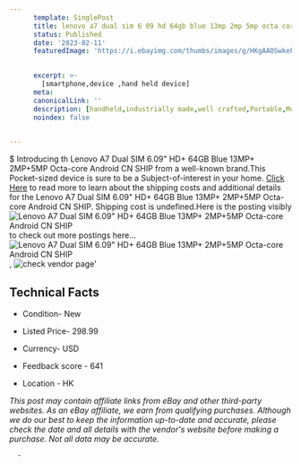 ```yaml
---
      template: SinglePost
      title: lenovo a7 dual sim 6 09 hd 64gb blue 13mp 2mp 5mp octa core android cn ship
      status: Published
      date: '2023-02-11'
      featuredImage: 'https://i.ebayimg.com/thumbs/images/g/HKgAAOSwkeFeoqej/s-l225.jpg'
       

      excerpt: >-
        [smartphone,device ,hand held device]
      meta:
      canonicalLink: ''
      description: [handheld,industrially made,well crafted,Portable,Mobile,Compact,Convenient,Lightweight,Maneuverable,Man-portable,Miniature,Carriable,Hand-held,Light,Holdable,Transportable,Mobile device,Pocket-sized,On-the-go,Wireless,Cordless,Compact size,Convenient size, smartphone,device ,hand held device]
      noindex: false
      

---
```

$
      Introducing th Lenovo A7 Dual SIM 6.09" HD+ 64GB Blue 13MP+ 2MP+5MP Octa-core Android CN SHIP from a well-known brand.This Pocket-sized device  is sure to be a Subject-of-interest in your home. [Click Here](https://www.ebay.com/itm/174432693998?hash=item289cffaeee%3Ag%3AHKgAAOSwkeFeoqej&mkevt=1&mkcid=1&mkrid=711-53200-19255-0&campid=%253CePNCampaignId%253E&customid=%253CreferenceId%253E&toolid=10049) to read more to learn about the shipping costs and additional details for the Lenovo A7 Dual SIM 6.09" HD+ 64GB Blue 13MP+ 2MP+5MP Octa-core Android CN SHIP. Shipping cost is undefined.Here is the posting visibly ![Lenovo A7 Dual SIM 6.09" HD+ 64GB Blue 13MP+ 2MP+5MP Octa-core Android CN SHIP](https://i.ebayimg.com/thumbs/images/g/HKgAAOSwkeFeoqej/s-l225.jpg) to check out more postings here... ![Lenovo A7 Dual SIM 6.09" HD+ 64GB Blue 13MP+ 2MP+5MP Octa-core Android CN SHIP](https://i.ebayimg.com/images/g/HKgAAOSwkeFeoqej/s-l640.jpg), ![check vendor page]()'

      

 ## Technical Facts 



     
      

 - Condition- New 


      

 - Listed Price- 298.99 


      

 - Currency- USD 


      

 - Feedback score - 641 


      

 - Location - HK 


      
      

 *_This post may contain affiliate links from eBay and other third-party websites. As an eBay affiliate, we earn from qualifying purchases. Although we do our best to keep the information up-to-date and accurate, please check the date and all details with the vendor's website before making a purchase. Not all data may be accurate._*




      -
